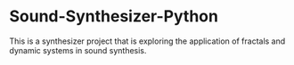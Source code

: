 # Sound-Synthesizer-Python
This is a synthesizer project that is exploring the application of fractals and dynamic systems in sound synthesis.

